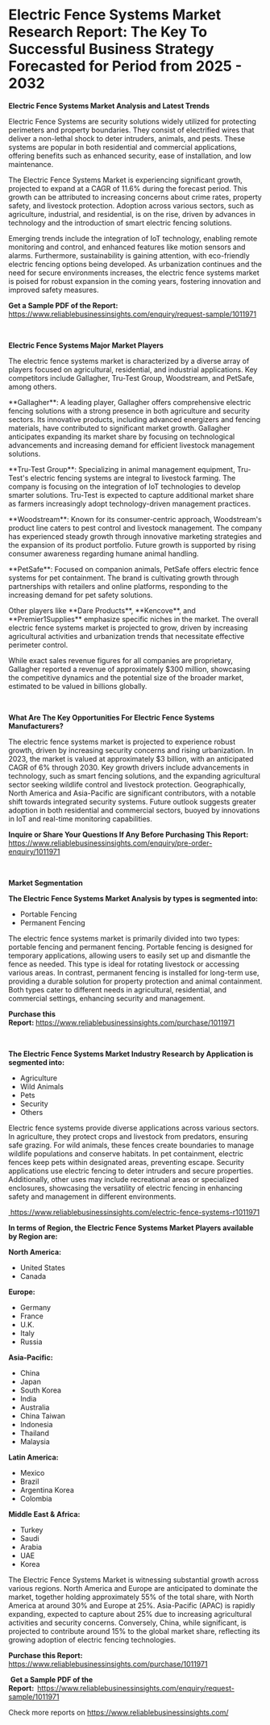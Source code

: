 <p><h1>Electric Fence Systems Market Research Report: The Key To Successful Business Strategy Forecasted for Period from 2025 - 2032</h1></p><p><strong>Electric Fence Systems Market Analysis and Latest Trends</strong></p>
<p><p>Electric Fence Systems are security solutions widely utilized for protecting perimeters and property boundaries. They consist of electrified wires that deliver a non-lethal shock to deter intruders, animals, and pests. These systems are popular in both residential and commercial applications, offering benefits such as enhanced security, ease of installation, and low maintenance.</p><p>The Electric Fence Systems Market is experiencing significant growth, projected to expand at a CAGR of 11.6% during the forecast period. This growth can be attributed to increasing concerns about crime rates, property safety, and livestock protection. Adoption across various sectors, such as agriculture, industrial, and residential, is on the rise, driven by advances in technology and the introduction of smart electric fencing solutions.</p><p>Emerging trends include the integration of IoT technology, enabling remote monitoring and control, and enhanced features like motion sensors and alarms. Furthermore, sustainability is gaining attention, with eco-friendly electric fencing options being developed. As urbanization continues and the need for secure environments increases, the electric fence systems market is poised for robust expansion in the coming years, fostering innovation and improved safety measures.</p></p>
<p><strong>Get a Sample PDF of the Report:&nbsp;</strong> <a href="https://www.reliablebusinessinsights.com/enquiry/request-sample/1011971?utm_campaign=2247&utm_medium=2&utm_source=Github&utm_content=ia&utm_term=06032025&utm_id=electric-fence-systems">https://www.reliablebusinessinsights.com/enquiry/request-sample/1011971</a></p>
<p>&nbsp;</p>
<p><strong>Electric Fence Systems Major Market Players</strong></p>
<p><p>The electric fence systems market is characterized by a diverse array of players focused on agricultural, residential, and industrial applications. Key competitors include Gallagher, Tru-Test Group, Woodstream, and PetSafe, among others.</p><p>**Gallagher**: A leading player, Gallagher offers comprehensive electric fencing solutions with a strong presence in both agriculture and security sectors. Its innovative products, including advanced energizers and fencing materials, have contributed to significant market growth. Gallagher anticipates expanding its market share by focusing on technological advancements and increasing demand for efficient livestock management solutions.</p><p>**Tru-Test Group**: Specializing in animal management equipment, Tru-Test's electric fencing systems are integral to livestock farming. The company is focusing on the integration of IoT technologies to develop smarter solutions. Tru-Test is expected to capture additional market share as farmers increasingly adopt technology-driven management practices.</p><p>**Woodstream**: Known for its consumer-centric approach, Woodstream's product line caters to pest control and livestock management. The company has experienced steady growth through innovative marketing strategies and the expansion of its product portfolio. Future growth is supported by rising consumer awareness regarding humane animal handling.</p><p>**PetSafe**: Focused on companion animals, PetSafe offers electric fence systems for pet containment. The brand is cultivating growth through partnerships with retailers and online platforms, responding to the increasing demand for pet safety solutions.</p><p>Other players like **Dare Products**, **Kencove**, and **Premier1Supplies** emphasize specific niches in the market. The overall electric fence systems market is projected to grow, driven by increasing agricultural activities and urbanization trends that necessitate effective perimeter control.</p><p>While exact sales revenue figures for all companies are proprietary, Gallagher reported a revenue of approximately $300 million, showcasing the competitive dynamics and the potential size of the broader market, estimated to be valued in billions globally.</p></p>
<p>&nbsp;</p>
<p><strong>What Are The Key Opportunities For Electric Fence Systems Manufacturers?</strong></p>
<p><p>The electric fence systems market is projected to experience robust growth, driven by increasing security concerns and rising urbanization. In 2023, the market is valued at approximately $3 billion, with an anticipated CAGR of 6% through 2030. Key growth drivers include advancements in technology, such as smart fencing solutions, and the expanding agricultural sector seeking wildlife control and livestock protection. Geographically, North America and Asia-Pacific are significant contributors, with a notable shift towards integrated security systems. Future outlook suggests greater adoption in both residential and commercial sectors, buoyed by innovations in IoT and real-time monitoring capabilities.</p></p>
<p><strong>Inquire or Share Your Questions If Any Before Purchasing This Report:</strong> <a href="https://www.reliablebusinessinsights.com/enquiry/pre-order-enquiry/1011971?utm_campaign=2247&utm_medium=2&utm_source=Github&utm_content=ia&utm_term=06032025&utm_id=electric-fence-systems">https://www.reliablebusinessinsights.com/enquiry/pre-order-enquiry/1011971</a></p>
<p>&nbsp;</p>
<p><strong>Market Segmentation</strong></p>
<p><strong>The Electric Fence Systems Market Analysis by types is segmented into:</strong></p>
<p><ul><li>Portable Fencing</li><li>Permanent Fencing</li></ul></p>
<p><p>The electric fence systems market is primarily divided into two types: portable fencing and permanent fencing. Portable fencing is designed for temporary applications, allowing users to easily set up and dismantle the fence as needed. This type is ideal for rotating livestock or accessing various areas. In contrast, permanent fencing is installed for long-term use, providing a durable solution for property protection and animal containment. Both types cater to different needs in agricultural, residential, and commercial settings, enhancing security and management.</p></p>
<p><strong>Purchase this Report:&nbsp;</strong><a href="https://www.reliablebusinessinsights.com/purchase/1011971?utm_campaign=2247&utm_medium=2&utm_source=Github&utm_content=ia&utm_term=06032025&utm_id=electric-fence-systems">https://www.reliablebusinessinsights.com/purchase/1011971</a></p>
<p>&nbsp;</p>
<p><strong>The Electric Fence Systems Market Industry Research by Application is segmented into:</strong></p>
<p><ul><li>Agriculture</li><li>Wild Animals</li><li>Pets</li><li>Security</li><li>Others</li></ul></p>
<p><p>Electric fence systems provide diverse applications across various sectors. In agriculture, they protect crops and livestock from predators, ensuring safe grazing. For wild animals, these fences create boundaries to manage wildlife populations and conserve habitats. In pet containment, electric fences keep pets within designated areas, preventing escape. Security applications use electric fencing to deter intruders and secure properties. Additionally, other uses may include recreational areas or specialized enclosures, showcasing the versatility of electric fencing in enhancing safety and management in different environments.</p></p>
<p><a href="https://www.reliablebusinessinsights.com/electric-fence-systems-r1011971?utm_campaign=2247&utm_medium=2&utm_source=Github&utm_content=ia&utm_term=06032025&utm_id=electric-fence-systems">&nbsp;https://www.reliablebusinessinsights.com/electric-fence-systems-r1011971</a></p>
<p><strong>In terms of Region, the Electric Fence Systems Market Players available by Region are:</strong></p>
<p>
    <p> <strong> North America: </strong>
        <ul>
            <li>United States</li>
            <li>Canada</li>
        </ul>
        </p> 
    <p> <strong> Europe: </strong>
        <ul>
            <li>Germany</li>
            <li>France</li>
            <li>U.K.</li>
            <li>Italy</li>
            <li>Russia</li>
        </ul>
        </p> 
    <p> <strong> Asia-Pacific: </strong>
        <ul>
            <li>China</li>
            <li>Japan</li>
            <li>South Korea</li>
            <li>India</li>
            <li>Australia</li>
            <li>China Taiwan</li>
            <li>Indonesia</li>
            <li>Thailand</li>
            <li>Malaysia</li>
        </ul>
        </p> 
    <p> <strong> Latin America: </strong>
        <ul>
            <li>Mexico</li>
            <li>Brazil</li>
            <li>Argentina Korea</li>
            <li>Colombia</li>
        </ul>
        </p> 
    <p> <strong> Middle East & Africa: </strong>
        <ul>
            <li>Turkey</li>
            <li>Saudi</li>
            <li>Arabia</li>
            <li>UAE</li>
            <li>Korea</li>
        </ul>
    </p>
    </p>
<p><p>The Electric Fence Systems Market is witnessing substantial growth across various regions. North America and Europe are anticipated to dominate the market, together holding approximately 55% of the total share, with North America at around 30% and Europe at 25%. Asia-Pacific (APAC) is rapidly expanding, expected to capture about 25% due to increasing agricultural activities and security concerns. Conversely, China, while significant, is projected to contribute around 15% to the global market share, reflecting its growing adoption of electric fencing technologies.</p></p>
<p><strong>Purchase this Report: </strong><a href="https://www.reliablebusinessinsights.com/purchase/1011971?utm_campaign=2247&utm_medium=2&utm_source=Github&utm_content=ia&utm_term=06032025&utm_id=electric-fence-systems">https://www.reliablebusinessinsights.com/purchase/1011971</a></p>
<p>&nbsp;<strong>Get a Sample PDF of the Report:&nbsp;&nbsp;</strong><a href="https://www.reliablebusinessinsights.com/enquiry/request-sample/1011971?utm_campaign=2247&utm_medium=2&utm_source=Github&utm_content=ia&utm_term=06032025&utm_id=electric-fence-systems">https://www.reliablebusinessinsights.com/enquiry/request-sample/1011971</a></p>
<p><strong></strong></p>
<p>Check more reports on <a href="https://www.reliablebusinessinsights.com/?utm_campaign=2247&utm_medium=2&utm_source=Github&utm_content=ia&utm_term=06032025&utm_id=electric-fence-systems">https://www.reliablebusinessinsights.com/</a></p>